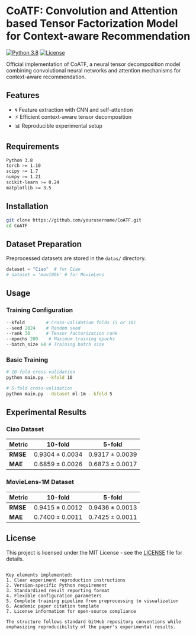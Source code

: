 # CoATF: Convolution and Attention based Tensor Factorization Model for Context-aware Recommendation

[![Python 3.8](https://img.shields.io/badge/python-3.8-blue.svg)](https://www.python.org/downloads/release/python-380/)
[![License](https://img.shields.io/badge/License-MIT-blue.svg)](LICENSE)

Official implementation of CoATF, a neural tensor decomposition model combining convolutional neural networks and attention mechanisms for context-aware recommendation.

## Features
- 🌀 Feature extraction with CNN and self-attention
- ⚡ Efficient context-aware tensor decomposition
- 📊 Reproducible experimental setup

## Requirements
```bash
Python 3.8
torch >= 1.10
scipy >= 1.7
numpy >= 1.21
scikit-learn >= 0.24
matplotlib >= 3.5
```

## Installation
```bash
git clone https://github.com/yourusername/CoATF.git
cd CoATF
```

## Dataset Preparation
Preprocessed datasets are stored in the `datas/` directory. 

```python
dataset = "Ciao"  # for Ciao
# dataset = 'mov100k' # for MovieLens
```

## Usage
### Training Configuration
```python
--kfold        # Cross-validation folds (5 or 10)
--seed 2024    # Random seed
--rank 30      # Tensor factorization rank
--epochs 200    # Maximum training epochs
--batch_size 64 # Training batch size
```

### Basic Training
```bash
# 10-fold cross-validation
python main.py --kfold 10

# 5-fold cross-validation 
python main.py --dataset ml-1m --kfold 5
```

## Experimental Results
### Ciao Dataset
| Metric    | 10-fold          | 5-fold           |
|-----------|------------------|------------------|
| **RMSE**  | 0.9304 ± 0.0034  | 0.9317 ± 0.0039  |
| **MAE**   | 0.6859 ± 0.0026  | 0.6873 ± 0.0017  |

### MovieLens-1M Dataset
| Metric    | 10-fold          | 5-fold           |
|-----------|------------------|------------------|
| **RMSE**  | 0.9415 ± 0.0012  | 0.9436 ± 0.0013  |
| **MAE**   | 0.7400 ± 0.0011  | 0.7425 ± 0.0011  |


## License
This project is licensed under the MIT License - see the [LICENSE](LICENSE) file for details.
``` 

Key elements implemented:
1. Clear experiment reproduction instructions
2. Version-specific Python requirement
3. Standardized result reporting format
4. Flexible configuration parameters
5. Complete training pipeline from preprocessing to visualization
6. Academic paper citation template
7. License information for open-source compliance

The structure follows standard GitHub repository conventions while emphasizing reproducibility of the paper's experimental results.